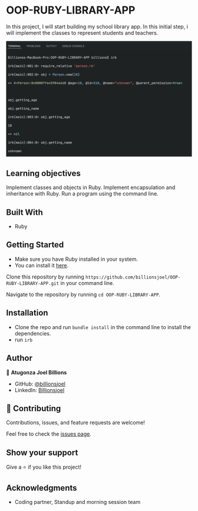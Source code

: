 # OOP-RUBY-LIBRARY-APP
In this project, I will start building my school library app. In this initial step, i will implement the classes to represent students and teachers.

![screenshot](./appscreenshot.png)

## Learning objectives

Implement classes and objects in Ruby.
Implement encapsulation and inheritance with Ruby.
Run a program using the command line.

## Built With
- Ruby

## Getting Started
- Make sure you have Ruby installed in your system.
- You can install it [here](https://www.ruby-lang.org/en/documentation/installation/).

Clone this repository by running `https://github.com/billionsjoel/OOP-RUBY-LIBRARY-APP.git` in your command line.

Navigate to the repository by running `cd OOP-RUBY-LIBRARY-APP`.

## Installation
- Clone the repo and run `bundle install` in the command line to install the dependencies.
- run `irb`

## Author

👤 **Atugonza Joel Billions**

- GitHub: [@billionsjoel](https://github.com/billionsjoel)
- LinkedIn: [Billionsjoel](https://www.linkedin.com/in/billionsjoel/)

## 🤝 Contributing

Contributions, issues, and feature requests are welcome!

Feel free to check the [issues page](https://github.com/billionsjoel/OOP-RUBY-LIBRARY-APP/issues).

## Show your support

Give a ⭐️ if you like this project!

## Acknowledgments

- Coding partner, Standup and morning session team